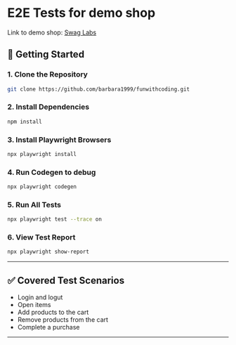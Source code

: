 # E2E Tests for demo shop
Link to demo shop: [Swag Labs](https://www.saucedemo.com/)

## 🚀 Getting Started

### 1. Clone the Repository

```bash
git clone https://github.com/barbara1999/funwithcoding.git
```

### 2. Install Dependencies

```bash
npm install
```

### 3. Install Playwright Browsers

```bash
npx playwright install
```

### 4. Run Codegen to debug
```bash
npx playwright codegen
```

### 5. Run All Tests

```bash
npx playwright test --trace on
```

### 6. View Test Report

```bash
npx playwright show-report
```

---
## ✅ Covered Test Scenarios

- Login and logut  
- Open items
- Add products to the cart  
- Remove products from the cart  
- Complete a purchase 

---
